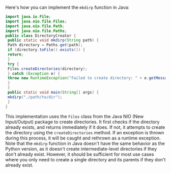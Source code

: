 Here's how you can implement the `mkdirp` function in Java:
```java
import java.io.File;
import java.nio.file.Files;
import java.nio.file.Path;
import java.nio.file.Paths;
public class DirectoryCreator {
 public static void mkdirp(String path) {
 Path directory = Paths.get(path);
 if (directory.toFile().exists()) {
 return;
 }
 try {
 Files.createDirectories(directory);
 } catch (Exception e) {
 throw new RuntimeException("Failed to create directory: " + e.getMessage());
 }
 }
 public static void main(String[] args) {
 mkdirp("./path/to/dir");
 }
}
```
This implementation uses the `Files` class from the Java NIO (New Input/Output) package to create directories. It first checks if the directory already exists, and returns immediately if it does. If not, it attempts to create the directory using the `createDirectories` method. If an exception is thrown during this process, it will be caught and rethrown as a runtime exception.
Note that the `mkdirp` function in Java doesn't have the same behavior as the Python version, as it doesn't create intermediate-level directories if they don't already exist. However, it should be sufficient for most use cases where you only need to create a single directory and its parents if they don't already exist.

